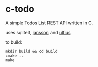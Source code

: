 # c-todo
A simple Todos List REST API written in C.

uses sqlite3, [jansson](https://github.com/akheron/jansson) and [ulfius](https://github.com/babelouest/ulfius/)

to build:

```
mkdir build && cd build
cmake ..
make
```
